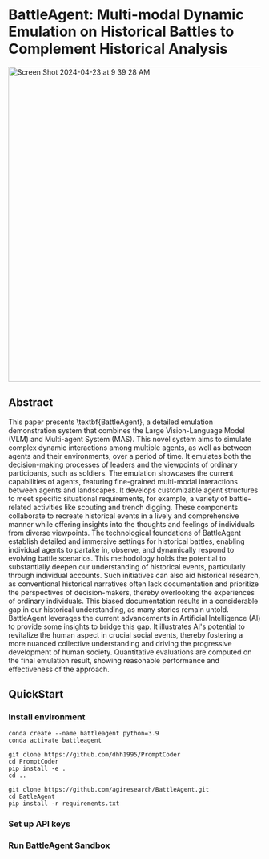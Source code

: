 # BattleAgent: Multi-modal Dynamic Emulation on Historical Battles to Complement Historical Analysis

<img align="center" width="628" alt="Screen Shot 2024-04-23 at 9 39 28 AM" src="https://github.com/agiresearch/BattleAgent/assets/28013619/cd84e205-469b-465a-8c77-021a55a64498">


## Abstract
This paper presents \textbf{BattleAgent}, a detailed emulation demonstration system that combines the Large Vision-Language Model (VLM) and Multi-agent System (MAS). This novel system aims to simulate complex dynamic interactions among multiple agents, as well as between agents and their environments, over a period of time. It emulates both the decision-making processes of leaders and the viewpoints of ordinary participants, such as soldiers. The emulation showcases the current capabilities of agents, featuring fine-grained multi-modal interactions between agents and landscapes. It develops customizable agent structures to meet specific situational requirements, for example, a variety of battle-related activities like scouting and trench digging. These components collaborate to recreate historical events in a lively and comprehensive manner while offering insights into the thoughts and feelings of individuals from diverse viewpoints. The technological foundations of BattleAgent establish detailed and immersive settings for historical battles, enabling individual agents to partake in, observe, and dynamically respond to evolving battle scenarios. This methodology holds the potential to substantially deepen our understanding of historical events, particularly through individual accounts. Such initiatives can also aid historical research, as conventional historical narratives often lack documentation and prioritize the perspectives of decision-makers, thereby overlooking the experiences of ordinary individuals. This biased documentation results in a considerable gap in our historical understanding, as many stories remain untold. BattleAgent leverages the current advancements in Artificial Intelligence (AI) to provide some insights to bridge this gap. It illustrates AI's potential to revitalize the human aspect in crucial social events, thereby fostering a more nuanced collective understanding and driving the progressive development of human society. Quantitative evaluations are computed on the final emulation result, showing reasonable performance and effectiveness of the approach.


## QuickStart

### Install environment
```
conda create --name battleagent python=3.9
conda activate battleagent

git clone https://github.com/dhh1995/PromptCoder
cd PromptCoder
pip install -e .
cd ..

git clone https://github.com/agiresearch/BattleAgent.git
cd BatleAgent
pip install -r requirements.txt
```

### Set up API keys


### Run BattleAgent Sandbox

